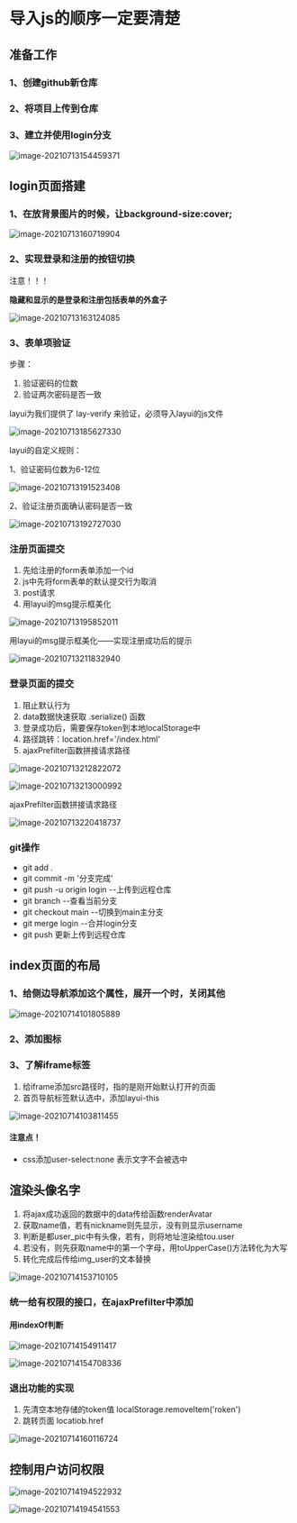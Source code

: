 # **导入js的顺序一定要清楚**

## 准备工作

### 1、创建github新仓库

### 2、将项目上传到仓库

### 3、建立并使用login分支

![image-20210713154459371](C:\Users\北方\AppData\Roaming\Typora\typora-user-images\image-20210713154459371.png)

## login页面搭建



### 1、在放背景图片的时候，让background-size:cover;

![image-20210713160719904](C:\Users\北方\AppData\Roaming\Typora\typora-user-images\image-20210713160719904.png)

### 2、实现登录和注册的按钮切换

注意！！！

**隐藏和显示的是登录和注册包括表单的外盒子**

![image-20210713163124085](C:\Users\北方\AppData\Roaming\Typora\typora-user-images\image-20210713163124085.png)

### 3、表单项验证

步骤：

1. 验证密码的位数
2. 验证两次密码是否一致

layui为我们提供了 lay-verify 来验证，必须导入layui的js文件

![image-20210713185627330](C:\Users\北方\AppData\Roaming\Typora\typora-user-images\image-20210713185627330.png)

layui的自定义规则：

1、验证密码位数为6-12位

![image-20210713191523408](C:\Users\北方\AppData\Roaming\Typora\typora-user-images\image-20210713191523408.png)

2、验证注册页面确认密码是否一致

![image-20210713192727030](C:\Users\北方\AppData\Roaming\Typora\typora-user-images\image-20210713192727030.png)

### 注册页面提交

1. 先给注册的form表单添加一个id
2. js中先将form表单的默认提交行为取消
3. post请求
4. 用layui的msg提示框美化

![image-20210713195852011](C:\Users\北方\AppData\Roaming\Typora\typora-user-images\image-20210713195852011.png)

用layui的msg提示框美化——实现注册成功后的提示

![image-20210713211832940](C:\Users\北方\AppData\Roaming\Typora\typora-user-images\image-20210713211832940.png)

### 登录页面的提交

1. 阻止默认行为
2. data数据快速获取 .serialize() 函数
3. 登录成功后，需要保存token到本地localStorage中
4. 路径跳转：location.href='/index.html'
5. ajaxPrefilter函数拼接请求路径

![image-20210713212822072](C:\Users\北方\AppData\Roaming\Typora\typora-user-images\image-20210713212822072.png)

![image-20210713213000992](C:\Users\北方\AppData\Roaming\Typora\typora-user-images\image-20210713213000992.png)

ajaxPrefilter函数拼接请求路径

![image-20210713220418737](C:\Users\北方\AppData\Roaming\Typora\typora-user-images\image-20210713220418737.png)

### git操作

- git add . 
- git commit -m '分支完成' 
- git push -u origin login  --上传到远程仓库
- git branch  --查看当前分支
- git checkout main  --切换到main主分支
- git merge login --合并login分支
- git push  更新上传到远程仓库



## index页面的布局

### 1、给侧边导航添加这个属性，展开一个时，关闭其他

![image-20210714101805889](C:\Users\北方\AppData\Roaming\Typora\typora-user-images\image-20210714101805889.png)

### 2、添加图标

### 3、了解iframe标签

1. 给iframe添加src路径时，指的是刚开始默认打开的页面
2. 首页导航标签默认选中，添加layui-this

![image-20210714103811455](C:\Users\北方\AppData\Roaming\Typora\typora-user-images\image-20210714103811455.png)

#### 注意点！

- css添加user-select:none 表示文字不会被选中

## 渲染头像名字

1. 将ajax成功返回的数据中的data传给函数renderAvatar
2. 获取name值，若有nickname则先显示，没有则显示username
3. 判断是都user_pic中有头像，若有，则将地址渲染给tou.user
4. 若没有，则先获取name中的第一个字母，用toUpperCase()方法转化为大写
5. 转化完成后传给img_user的文本替换

![image-20210714153710105](C:\Users\北方\AppData\Roaming\Typora\typora-user-images\image-20210714153710105.png)

### 统一给有权限的接口，在ajaxPrefilter中添加

#### 用indexOf判断

![image-20210714154911417](C:\Users\北方\AppData\Roaming\Typora\typora-user-images\image-20210714154911417.png)

![image-20210714154708336](C:\Users\北方\AppData\Roaming\Typora\typora-user-images\image-20210714154708336.png)

### 退出功能的实现

1. 先清空本地存储的token值  localStorage.removeItem('roken')
2. 跳转页面 locatiob.href

![image-20210714160116724](C:\Users\北方\AppData\Roaming\Typora\typora-user-images\image-20210714160116724.png)

## 控制用户访问权限

![image-20210714194522932](C:\Users\北方\AppData\Roaming\Typora\typora-user-images\image-20210714194522932.png)

![image-20210714194541553](C:\Users\北方\AppData\Roaming\Typora\typora-user-images\image-20210714194541553.png)
